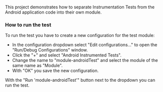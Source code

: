 This project demonstrates how to separate Instrumentation Tests from the Android application code into their own module.

### How to run the test

To run the test you have to create a new configuration for the test module:

- In the configuration dropdown select "Edit configurations..." to open the "Run/Debug Configurations" window. 
- Click the "+" and select "Android Instrumented Tests".
- Change the name to "module-androidTest" and select the module of the same name as "Module". 
- With "OK" you save the new configuration. 

With the "Run 'module-androidTest'" button next to the dropdown you can run the test.